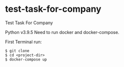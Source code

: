 # test-task-for-company
Test Task For Company

Python v3.9.5
Need to run docker and docker-compose.

First Terminal run:
```
$ git clone 
$ cd <project-dir>
$ docker-compose up
```
